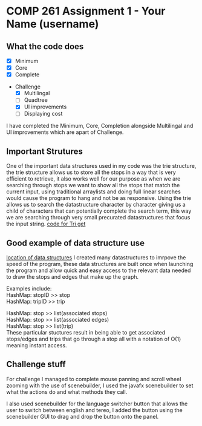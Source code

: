 # COMP 261 Assignment 1 - Your Name (username)

## What the code does
* [x] Minimum
* [x] Core
* [x] Complete
* Challenge
   * [x] Multilingal
   * [ ] Quadtree
   * [x] UI improvements
   * [ ] Displaying cost

I have completed the Minimum, Core, Completion alongside Multilingal and UI improvements which are apart of Challenge.


## Important Strutures
One of the important data structures used in my code was the trie structure, the trie structure allows us to store all the stops in a way that is very efficient to retrieve, it also works well for our purpose as when we are searching through stops we want to show all the stops that match the current input, using traditional arraylists and doing full linear searches would cause the program to hang and not be as responsive. Using the trie allows us to search the datastructure character by character giving us a child of characters that can potentially complete the search term, this way we are searching through very small precurated datastructures that focus the input string.  [code for Tri get](/src/comp261/assig1/Trie.java#L41-54)

## Good example of data structure use
[location of data structures](/src/comp261/assig1/Graph.java#L10-18)
I created many datastructures to imrpove the speed of the program, these data structures are built once when launching the program and allow quick and easy access to the relevant data needed to draw the stops and edges that make up the graph.

Examples include:
<br>
HashMap: stopID >> stop
<br>
HashMap: tripID >> trip

HashMap: stop >> list(associated stops)
<br>
HashMap: stop >> list(associated edges)
<br>
HashMap: stop >> list(trip)
<br>
These particular stuctures result in being able to get associated stops/edges and trips that go through a stop all with a notation of O(1) meaning instant access.

## Challenge stuff
For challenge I managed to complete mouse panning and scroll wheel zooming with the use of scenebuilder, I used the javafx scenebuilder to set what the actions do and what methods they call.

I also used scenebuilder for the language switcher button that allows the user to switch between english and tereo, I added the button using the scenebuilder GUI to drag and drop the button onto the panel.
